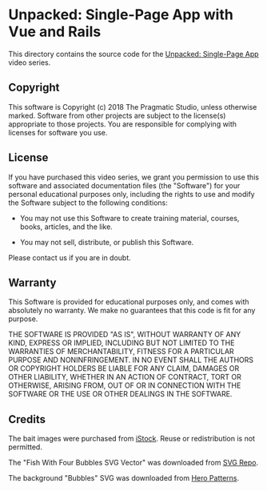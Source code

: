 # Unpacked: Single-Page App with Vue and Rails

This directory contains the source code for the [Unpacked: Single-Page App](https://pragmaticstudio.com/courses/unpacked-single-page-app-with-vue-rails) video series.

## Copyright

This software is Copyright (c) 2018 The Pragmatic Studio, unless otherwise marked. Software from other projects are subject to the license(s) appropriate to those projects. You are responsible for complying with licenses for software you use.

## License

If you have purchased this video series, we grant you permission to use this software and associated documentation files (the "Software") for your personal educational purposes only, including the rights to use and modify the Software subject to the following conditions:

- You may not use this Software to create training material,
  courses, books, articles, and the like.

- You may not sell, distribute, or publish this Software.

Please contact us if you are in doubt.

## Warranty

This Software is provided for educational purposes only, and comes with absolutely no warranty. We make no guarantees that this code is fit for any purpose.

THE SOFTWARE IS PROVIDED "AS IS", WITHOUT WARRANTY OF ANY KIND, EXPRESS OR IMPLIED, INCLUDING BUT NOT LIMITED TO THE WARRANTIES OF MERCHANTABILITY, FITNESS FOR A PARTICULAR PURPOSE AND NONINFRINGEMENT. IN NO EVENT SHALL THE AUTHORS OR COPYRIGHT HOLDERS BE LIABLE FOR ANY CLAIM, DAMAGES OR OTHER LIABILITY, WHETHER IN AN ACTION OF CONTRACT, TORT OR OTHERWISE, ARISING FROM,
OUT OF OR IN CONNECTION WITH THE SOFTWARE OR THE USE OR OTHER DEALINGS IN THE SOFTWARE.

## Credits

The bait images were purchased from [iStock](https://www.istockphoto.com/vector/fishing-bait-flat-icons-gm593301868-101806449). Reuse or redistribution is not permitted.

The "Fish With Four Bubbles SVG Vector" was downloaded from [SVG Repo](https://www.svgrepo.com/svg/140309/fish-with-four-bubbles).

The background "Bubbles" SVG was downloaded from [Hero Patterns](http://www.heropatterns.com/).
